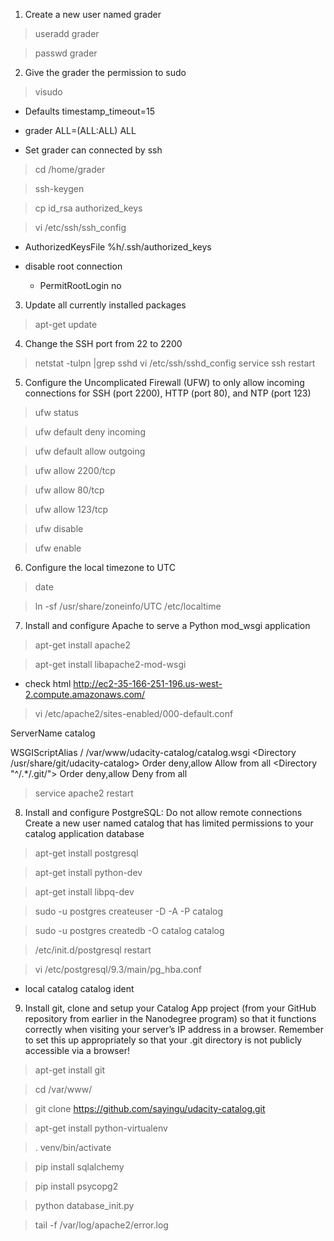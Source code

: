 1. Create a new user named grader

> useradd grader

> passwd grader


2. Give the grader the permission to sudo
> visudo

  * Defaults timestamp_timeout=15
  * grader ALL=(ALL:ALL) ALL

* Set grader can connected by ssh

> cd /home/grader

> ssh-keygen

> cp id_rsa authorized_keys

> vi /etc/ssh/ssh_config
  * AuthorizedKeysFile      %h/.ssh/authorized_keys

* disable root connection
  * PermitRootLogin no


3. Update all currently installed packages

> apt-get update


4. Change the SSH port from 22 to 2200

> netstat -tulpn |grep sshd
> vi /etc/ssh/sshd_config
> service ssh restart


5. Configure the Uncomplicated Firewall (UFW) to only allow incoming connections for SSH (port 2200), HTTP (port 80), and NTP (port 123)

> ufw status

> ufw default deny incoming

> ufw default allow outgoing

> ufw allow 2200/tcp

> ufw allow 80/tcp

> ufw allow 123/tcp

> ufw disable

> ufw enable


6. Configure the local timezone to UTC

> date

> ln -sf /usr/share/zoneinfo/UTC /etc/localtime


7. Install and configure Apache to serve a Python mod_wsgi application

> apt-get install apache2

> apt-get install libapache2-mod-wsgi

* check html http://ec2-35-166-251-196.us-west-2.compute.amazonaws.com/

> vi /etc/apache2/sites-enabled/000-default.conf

ServerName catalog

WSGIScriptAlias / /var/www/udacity-catalog/catalog.wsgi
<Directory /usr/share/git/udacity-catalog>
    Order deny,allow
    Allow from all
</Directory>
<Directory "^/.*/\.git/">
    Order deny,allow
    Deny from all
</Directory>

> service apache2 restart


8. Install and configure PostgreSQL:
Do not allow remote connections
Create a new user named catalog that has limited permissions to your catalog application database

> apt-get install postgresql

> apt-get install python-dev

> apt-get install libpq-dev

> sudo -u postgres createuser -D -A -P catalog

> sudo -u postgres createdb -O catalog catalog

> /etc/init.d/postgresql restart

> vi /etc/postgresql/9.3/main/pg_hba.conf

* local catalog catalog ident


9. Install git, clone and setup your Catalog App project (from your GitHub repository from earlier in the Nanodegree program) so that it functions correctly when visiting your server’s IP address in a browser. Remember to set this up appropriately so that your .git directory is not publicly accessible via a browser!

> apt-get install git

> cd /var/www/

> git clone https://github.com/sayingu/udacity-catalog.git

> apt-get install python-virtualenv

> . venv/bin/activate

> pip install sqlalchemy

> pip install psycopg2

> python database_init.py

> tail -f /var/log/apache2/error.log
